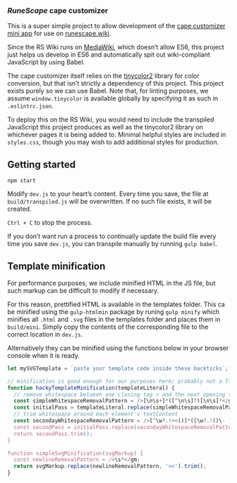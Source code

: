 ### *RuneScape* cape customizer

This is a super simple project to allow development of the [cape customizer mini app](https://sandbox.cjl750.vercel.app/rs-cape-customizer) for use on [runescape.wiki](https://runescape.wiki).

Since the RS Wiki runs on [MediaWiki](https://www.mediawiki.org/wiki/MediaWiki), which doesn’t allow ES6, this project just helps us develop in ES6 and automatically spit out wiki-compliant JavaScript by using Babel.

The cape customizer itself relies on the [tinycolor2](https://www.npmjs.com/package/tinycolor2) library for color conversion, but that isn’t strictly a dependency of this project. This project exists purely so we can use Babel. Note that, for linting purposes, we assume `window.tinycolor` is available globally by specifying it as such in `.eslintrc.json`.

To deploy this on the RS Wiki, you would need to include the transpiled JavaScript this project produces as well as the tinycolor2 library on whichever pages it is being added to. Minimal helpful styles are included in `styles.css`, though you may wish to add additional styles for production.

## Getting started

`npm start`

Modify `dev.js` to your heart’s content. Every time you save, the file at `build/transpiled.js` will be overwritten. If no such file exists, it will be created.

`Ctrl + C` to stop the process.

If you don’t want run a process to continually update the build file every time you save `dev.js`, you can transpile manually by running `gulp babel`.


## Template minification

For performance purposes, we include minified HTML in the JS file, but such markup can be difficult to modify if necessary.

For this reason, prettified HTML is available in the templates folder. This ca be minified using the `gulp-htmlmin` package by runing `gulp minify` which minifies all `.html` and `.svg` files in the templates folder and places them in `build/mini`. Simply copy the contents of the corresponding file to the correct location in `dev.js`.

Alternatively they can be minified using the functions below in your browser console when it is ready.

```javascript
let mySVGTemplate = `paste your template code inside these backticks`;

// minification is good enough for our purposes here; probably not a flawless solution
function hackyTemplateMinification(templateLiteral) {
  // remove whitespace between one closing tag > and the next opening tag <
  const simpleWhitespaceRemovalPattern = />[\n\s+]*([^\n\s]?)[\n\s]*</gm;
  const initialPass = templateLiteral.replace(simpleWhitespaceRemovalPattern, '>$1<');
  // trim whitespace around each element's textContent
  const secondayWhitespaceRemovalPattern = />[^\w?.!><()]*([\w?.!()\- ]*)[\n\s]*/gm;
  const secondPass = initialPass.replace(secondayWhitespaceRemovalPattern, '>$1');
  return secondPass.trim();
}

function simpleSvgMinification(svgMarkup) {
  const newlineRemovalPattern = />\s*</gm;
  return svgMarkup.replace(newlineRemovalPattern, '><').trim();
}
```
